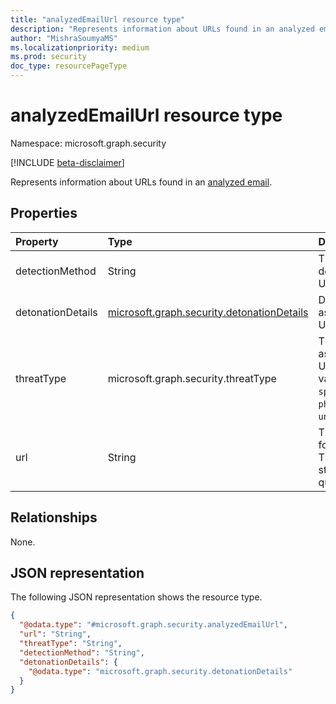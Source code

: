 ```yaml
---
title: "analyzedEmailUrl resource type"
description: "Represents information about URLs found in an analyzed email."
author: "MishraSoumyaMS"
ms.localizationpriority: medium
ms.prod: security
doc_type: resourcePageType
---
```


# analyzedEmailUrl resource type

Namespace: microsoft.graph.security

[!INCLUDE [beta-disclaimer](../../includes/beta-disclaimer.md)]

Represents information about URLs found in an [analyzed email](security-analyzedemail.md).

## Properties
|Property|Type|Description|
|:---|:---|:---|
|detectionMethod|String|The method used to detect threats in the URL.|
|detonationDetails|[microsoft.graph.security.detonationDetails](../resources/security-detonationdetails.md)|Detonation data associated with the URL.|
|threatType|microsoft.graph.security.threatType|The type of threat associated with the URL. The possible values are: `unknown`, `spam`, `malware`, `phishing`, `none`, `unknownFutureValue`.|
|url|String|The URL that is found in the email. This is full URL string, including query parameters.|

## Relationships
None.

## JSON representation
The following JSON representation shows the resource type.
<!-- {
  "blockType": "resource",
  "@odata.type": "microsoft.graph.security.analyzedEmailUrl"
}
-->
``` json
{
  "@odata.type": "#microsoft.graph.security.analyzedEmailUrl",
  "url": "String",
  "threatType": "String",
  "detectionMethod": "String",
  "detonationDetails": {
    "@odata.type": "microsoft.graph.security.detonationDetails"
  }
}
```

